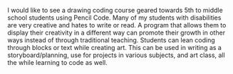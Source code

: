 I would like to see a drawing coding course geared towards 5th to middle school students using Pencil Code.  Many of my students with disabilities are very creative and hates to write or read.  A program that allows them to display their creativity in a different way can promote their growth in other ways instead of through traditional teaching.  Students can lean coding through blocks or text while creating art.  This can be used in writing as a storyboard/planning, use for projects in various subjects, and art class, all the while learning to code as well.
